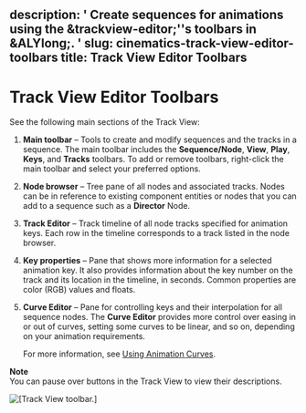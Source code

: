 description: ' Create sequences for animations using the &trackview-editor;''s toolbars
  in &ALYlong;. '
slug: cinematics-track-view-editor-toolbars
title: Track View Editor Toolbars
---
# Track View Editor Toolbars<a name="cinematics-track-view-editor-toolbars"></a>

See the following main sections of the Track View:

1. **Main toolbar** – Tools to create and modify sequences and the tracks in a sequence\. The main toolbar includes the **Sequence/Node**, **View**, **Play**, **Keys**, and **Tracks** toolbars\. To add or remove toolbars, right\-click the main toolbar and select your preferred options\. 

1. **Node browser** – Tree pane of all nodes and associated tracks\. Nodes can be in reference to existing component entities or nodes that you can add to a sequence such as a **Director** Node\.

1. **Track Editor** – Track timeline of all node tracks specified for animation keys\. Each row in the timeline corresponds to a track listed in the node browser\.

1. **Key properties** – Pane that shows more information for a selected animation key\. It also provides information about the key number on the track and its location in the timeline, in seconds\. Common properties are color \(RGB\) values and floats\.

1. ****Curve Editor**** – Pane for controlling keys and their interpolation for all sequence nodes\. The ****Curve Editor**** provides more control over easing in or out of curves, setting some curves to be linear, and so on, depending on your animation requirements\. 

   For more information, see [Using Animation Curves](cinematics-track-view-editor-animation-curves.md)\.

**Note**  
You can pause over buttons in the Track View to view their descriptions\.

![\[Track View toolbar.\]](/images/cinematics/cinematics-trackview-editor.png)